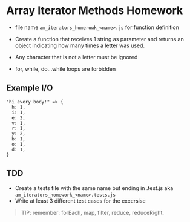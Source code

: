 # Array Iterator Methods Homework

* file name `am_iterators_homerowk_<name>.js` for function definition

* Create a function that receives 1 string as parameter and returns an object indicating how many times a letter was used.
* Any character that is not a letter must be ignored
* for, while, do...while loops are forbidden

## Example I/O
```
"hi every body!" => {
  h: 1,
  i: 1,
  e: 2,
  v: 1,
  r: 1,
  y: 2,
  b: 1,
  o: 1,
  d: 1,
}
```

## TDD

* Create a tests file with the same name but ending in .test.js aka `am_iterators_homework_<name>.tests.js`
* Write at least 3 different test cases for the excersise

> TIP: remember: forEach,  map,  filter,  reduce,  reduceRight.